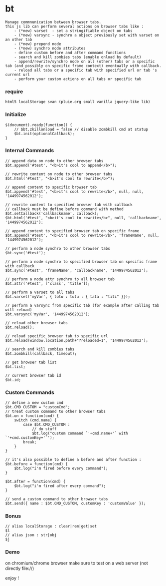 # bt

    Manage commnunication between browser tabs.
    this js lib can perform several actions on browser tabs like :
        - (*new) varset  - set a stringifiable object on tabs
        - (*new) varsync - synchro a object previously set with varset on an other tab
        - (*new) prepend node
        - (*new) synchro node attributes
        - define custom before and after command functions
        - search and kill zombies tabs (enable onload by default)
        - append/rewrite/synchro node on all (other) tabs or a specific tab (and possibly on specific frame context) eventually with callback.
        - reload all tabs or a specific tab with specified url or tab 's current url
        - perform your custom actions on all tabs or specific tab

### require

    html5 localStorage svan (pluie.org small vanilla jquery-like lib)


### Initialize

    $(document).ready(function() {
        // $bt.zkillonload = false // disable zombkill cmd at statup
        $bt.init(optionalCallback);
    }


### Internal Commands

    // append data on node to other browser tabs
    $bt.append('#test', "<b>it's cool to append</b>");

    // rewrite content on node to other browser tabs
    $bt.html('#test', "<b>it's cool to rewrite</b>");

    // append content to specific browser tab
    $bt.append('#test', "<b>it's cool to rewrite</b>", null, null, '1449974562012');

    // rewrite content to specified browser tab with callback
    // callback must be define before command with method $bt.setCallback('callbackname', callback);
    $bt.html('#test', "<b>it's cool to rewrite</b>", null, 'callbackname', '1449974562012');

    // append content to specified browser tab on specific frame
    $bt.append('#test', "<b>it's cool to rewrite</b>", 'frameName', null, '1449974562012');

    // perform a node synchro to other browser tabs
    $bt.sync('#test');

    // perform a node synchro to specified browser tab on specific frame with callback
    $bt.sync('#test', 'frameName', 'callbackname', '1449974562012');

    // perform a node attr synchro to all browser tab
    $bt.attr('#test', ['class', 'title']);

    // perform a varset to all tabs
    $bt.varset('myVar', { toto : tutu : { tata : "titi" }});
 
    // perform a varsync from specific tab (for example after calling tab will reload)
    $bt.varsync('myVar', '1449974562012');
 
    // reload other browser tabs
    $bt.reload();

    // reload specific browser tab to specific url
    $bt.reload(window.location.path+"?reloaded=1", '1449974562012');

    // search and kill zombies tabs
    $bt.zombkill(callback, timeout);

    // get browser tab list
    $bt.list;

    // current browser tab id
    $bt.id;


### Custom Commands

    // define a new custom cmd
    $bt.CMD_CUSTOM = "customCmd";
    // treat custom command to other browser tabs
    $bt.on = function(cmd) {
        switch (cmd.name) {
            case $bt.CMD_CUSTOM :
                // do stuff
                $bt.log("custom command `'+cmd.name+'` with `'+cmd.customKey+'`');
            break;
        }
    }

    // it's also possible to define a before and after function :
    $bt.before = function(cmd) {
        $bt.log("i'm fired before every command");
    }

    $bt.after = function(cmd) {
        $bt.log("i'm fired after every command");
    }

    // send a custom command to other browser tabs
    $bt.send({ name : $bt.CMD_CUSTOM, customKey : 'customValue' });


### Bonus

    // alias localStorage : clear|rem|get|set
    $l
    // alias json : str|obj
    $j


### Demo

on chromium/chrome browser make sure to test on a web server (not directly file://)


enjoy !

